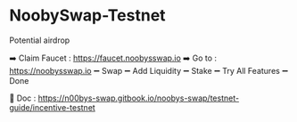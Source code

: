 # NoobySwap-Testnet
Potential airdrop


➡️ Claim Faucet : https://faucet.noobysswap.io
➡️ Go to : https://noobysswap.io
➖ Swap 
➖ Add Liquidity 
➖ Stake
➖ Try All Features 
➖ Done

📖 Doc : https://n00bys-swap.gitbook.io/noobys-swap/testnet-guide/incentive-testnet
